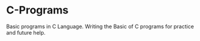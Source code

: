 # C-Programs
Basic programs in C Language.
Writing the Basic of C programs for practice and future help.
